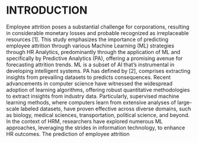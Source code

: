 # INTRODUCTION

Employee attrition poses a substantial challenge for corporations, resulting in considerable monetary losses and probable recognized as irreplaceable resources [1]. This study emphasizes the importance of predicting employee attrition through various Machine Learning (ML) strategies through HR Analytics, predominantly through the application of ML and specifically by Predictive Analytics (PA), offering a promising avenue for forecasting attrition trends. ML is a subset of AI that’s instrumental in developing intelligent systems. PA has defined by [2], comprises extracting insights from prevailing datasets to predicts consequences. Recent advancements in computer science have witnessed the widespread adoption of learning algorithms, offering robust quantitative methodologies to extract insights from industry data. Particularly, supervised machine learning methods, where computers learn from extensive analyses of large-scale labeled datasets, have proven effective across diverse domains, such as biology, medical sciences, transportation, political science, and beyond. In the context of HRM, researchers have explored numerous ML approaches, leveraging the strides in information technology, to enhance HR outcomes. The prediction of employee attrition